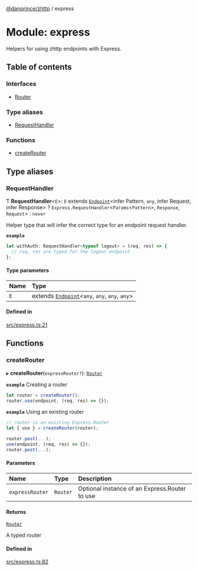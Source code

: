 [@danprince/zhttp](../README.md) / express

# Module: express

Helpers for using zhttp endpoints with Express.

## Table of contents

### Interfaces

- [Router](../interfaces/express.Router.md)

### Type aliases

- [RequestHandler](express.md#requesthandler)

### Functions

- [createRouter](express.md#createrouter)

## Type aliases

### RequestHandler

Ƭ **RequestHandler**<`E`\>: `E` extends [`Endpoint`](index.md#endpoint)<infer Pattern, `any`, infer Request, infer Response\> ? `Express.RequestHandler`<`Params`<`Pattern`\>, `Response`, `Request`\> : `never`

Helper type that will infer the correct type for an endpoint request handler.

**`example`**
```ts
let withAuth: RequestHandler<typeof logout> = (req, res) => {
  // req, res are typed for the logout endpoint
};
```

#### Type parameters

| Name | Type |
| :------ | :------ |
| `E` | extends [`Endpoint`](index.md#endpoint)<`any`, `any`, `any`, `any`\> |

#### Defined in

[src/express.ts:21](https://github.com/danprince/typesafe-endpoints/blob/9d3ac67/src/express.ts#L21)

## Functions

### createRouter

▸ **createRouter**(`expressRouter?`): [`Router`](../interfaces/express.Router.md)

**`example`** Creating a router

```ts
let router = createRouter(); 
router.use(endpoint, (req, res) => {});
```

**`example`** Using an existing router

```ts
// router is an existing Express.Router
let { use } = createRouter(router);

router.post(...);
use(endpoint, (req, res) => {});
router.post(...);
```

#### Parameters

| Name | Type | Description |
| :------ | :------ | :------ |
| `expressRouter` | `Router` | Optional instance of an Express.Router to use |

#### Returns

[`Router`](../interfaces/express.Router.md)

A typed router

#### Defined in

[src/express.ts:82](https://github.com/danprince/typesafe-endpoints/blob/9d3ac67/src/express.ts#L82)

